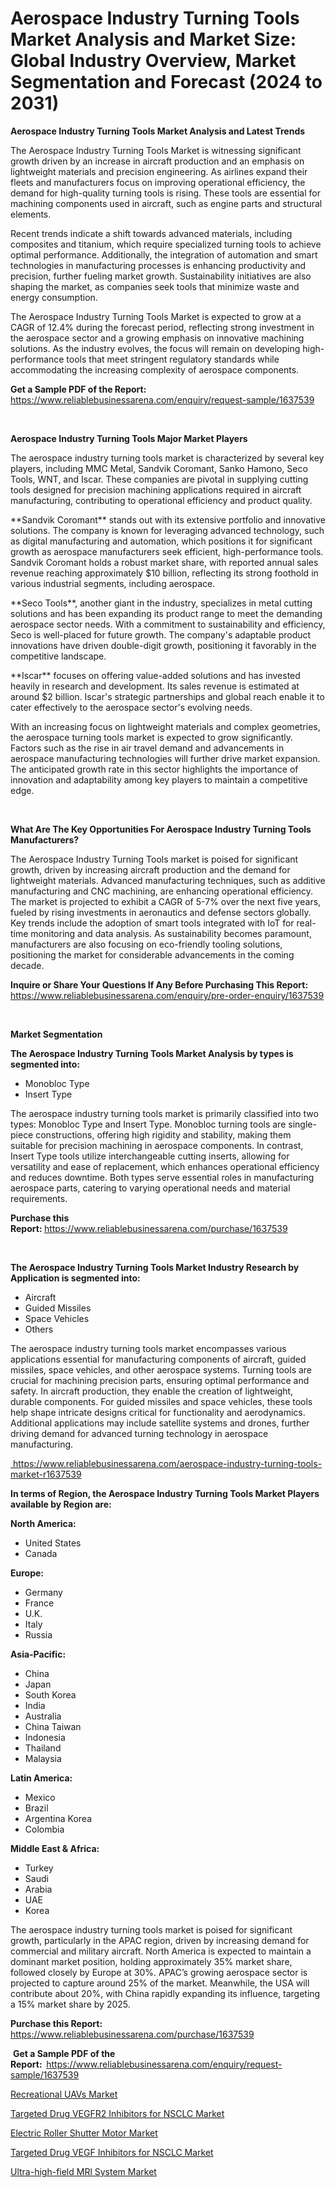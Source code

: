 <p><h1>Aerospace Industry Turning Tools Market Analysis and Market Size: Global Industry Overview, Market Segmentation and Forecast (2024 to 2031)</h1></p><p><strong>Aerospace Industry Turning Tools Market Analysis and Latest Trends</strong></p>
<p><p>The Aerospace Industry Turning Tools Market is witnessing significant growth driven by an increase in aircraft production and an emphasis on lightweight materials and precision engineering. As airlines expand their fleets and manufacturers focus on improving operational efficiency, the demand for high-quality turning tools is rising. These tools are essential for machining components used in aircraft, such as engine parts and structural elements.</p><p>Recent trends indicate a shift towards advanced materials, including composites and titanium, which require specialized turning tools to achieve optimal performance. Additionally, the integration of automation and smart technologies in manufacturing processes is enhancing productivity and precision, further fueling market growth. Sustainability initiatives are also shaping the market, as companies seek tools that minimize waste and energy consumption.</p><p>The Aerospace Industry Turning Tools Market is expected to grow at a CAGR of 12.4% during the forecast period, reflecting strong investment in the aerospace sector and a growing emphasis on innovative machining solutions. As the industry evolves, the focus will remain on developing high-performance tools that meet stringent regulatory standards while accommodating the increasing complexity of aerospace components.</p></p>
<p><strong>Get a Sample PDF of the Report:&nbsp;</strong> <a href="https://www.reliablebusinessarena.com/enquiry/request-sample/1637539?utm_campaign=1766&utm_medium=2&utm_source=Github&utm_content=ia&utm_term=07122024&utm_id=aerospace-industry-turning-tools">https://www.reliablebusinessarena.com/enquiry/request-sample/1637539</a></p>
<p>&nbsp;</p>
<p><strong>Aerospace Industry Turning Tools Major Market Players</strong></p>
<p><p>The aerospace industry turning tools market is characterized by several key players, including MMC Metal, Sandvik Coromant, Sanko Hamono, Seco Tools, WNT, and Iscar. These companies are pivotal in supplying cutting tools designed for precision machining applications required in aircraft manufacturing, contributing to operational efficiency and product quality.</p><p>**Sandvik Coromant** stands out with its extensive portfolio and innovative solutions. The company is known for leveraging advanced technology, such as digital manufacturing and automation, which positions it for significant growth as aerospace manufacturers seek efficient, high-performance tools. Sandvik Coromant holds a robust market share, with reported annual sales revenue reaching approximately $10 billion, reflecting its strong foothold in various industrial segments, including aerospace.</p><p>**Seco Tools**, another giant in the industry, specializes in metal cutting solutions and has been expanding its product range to meet the demanding aerospace sector needs. With a commitment to sustainability and efficiency, Seco is well-placed for future growth. The company's adaptable product innovations have driven double-digit growth, positioning it favorably in the competitive landscape.</p><p>**Iscar** focuses on offering value-added solutions and has invested heavily in research and development. Its sales revenue is estimated at around $2 billion. Iscar's strategic partnerships and global reach enable it to cater effectively to the aerospace sector's evolving needs.</p><p>With an increasing focus on lightweight materials and complex geometries, the aerospace turning tools market is expected to grow significantly. Factors such as the rise in air travel demand and advancements in aerospace manufacturing technologies will further drive market expansion. The anticipated growth rate in this sector highlights the importance of innovation and adaptability among key players to maintain a competitive edge.</p></p>
<p>&nbsp;</p>
<p><strong>What Are The Key Opportunities For Aerospace Industry Turning Tools Manufacturers?</strong></p>
<p><p>The Aerospace Industry Turning Tools market is poised for significant growth, driven by increasing aircraft production and the demand for lightweight materials. Advanced manufacturing techniques, such as additive manufacturing and CNC machining, are enhancing operational efficiency. The market is projected to exhibit a CAGR of 5-7% over the next five years, fueled by rising investments in aeronautics and defense sectors globally. Key trends include the adoption of smart tools integrated with IoT for real-time monitoring and data analysis. As sustainability becomes paramount, manufacturers are also focusing on eco-friendly tooling solutions, positioning the market for considerable advancements in the coming decade.</p></p>
<p><strong>Inquire or Share Your Questions If Any Before Purchasing This Report:</strong> <a href="https://www.reliablebusinessarena.com/enquiry/pre-order-enquiry/1637539?utm_campaign=1766&utm_medium=2&utm_source=Github&utm_content=ia&utm_term=07122024&utm_id=aerospace-industry-turning-tools">https://www.reliablebusinessarena.com/enquiry/pre-order-enquiry/1637539</a></p>
<p>&nbsp;</p>
<p><strong>Market Segmentation</strong></p>
<p><strong>The Aerospace Industry Turning Tools Market Analysis by types is segmented into:</strong></p>
<p><ul><li>Monobloc Type</li><li>Insert Type</li></ul></p>
<p><p>The aerospace industry turning tools market is primarily classified into two types: Monobloc Type and Insert Type. Monobloc turning tools are single-piece constructions, offering high rigidity and stability, making them suitable for precision machining in aerospace components. In contrast, Insert Type tools utilize interchangeable cutting inserts, allowing for versatility and ease of replacement, which enhances operational efficiency and reduces downtime. Both types serve essential roles in manufacturing aerospace parts, catering to varying operational needs and material requirements.</p></p>
<p><strong>Purchase this Report:&nbsp;</strong><a href="https://www.reliablebusinessarena.com/purchase/1637539?utm_campaign=1766&utm_medium=2&utm_source=Github&utm_content=ia&utm_term=07122024&utm_id=aerospace-industry-turning-tools">https://www.reliablebusinessarena.com/purchase/1637539</a></p>
<p>&nbsp;</p>
<p><strong>The Aerospace Industry Turning Tools Market Industry Research by Application is segmented into:</strong></p>
<p><ul><li>Aircraft</li><li>Guided Missiles</li><li>Space Vehicles</li><li>Others</li></ul></p>
<p><p>The aerospace industry turning tools market encompasses various applications essential for manufacturing components of aircraft, guided missiles, space vehicles, and other aerospace systems. Turning tools are crucial for machining precision parts, ensuring optimal performance and safety. In aircraft production, they enable the creation of lightweight, durable components. For guided missiles and space vehicles, these tools help shape intricate designs critical for functionality and aerodynamics. Additional applications may include satellite systems and drones, further driving demand for advanced turning technology in aerospace manufacturing.</p></p>
<p><a href="https://www.reliablebusinessarena.com/aerospace-industry-turning-tools-market-r1637539?utm_campaign=1766&utm_medium=2&utm_source=Github&utm_content=ia&utm_term=07122024&utm_id=aerospace-industry-turning-tools">&nbsp;https://www.reliablebusinessarena.com/aerospace-industry-turning-tools-market-r1637539</a></p>
<p><strong>In terms of Region, the Aerospace Industry Turning Tools Market Players available by Region are:</strong></p>
<p>
    <p> <strong> North America: </strong>
        <ul>
            <li>United States</li>
            <li>Canada</li>
        </ul>
        </p> 
    <p> <strong> Europe: </strong>
        <ul>
            <li>Germany</li>
            <li>France</li>
            <li>U.K.</li>
            <li>Italy</li>
            <li>Russia</li>
        </ul>
        </p> 
    <p> <strong> Asia-Pacific: </strong>
        <ul>
            <li>China</li>
            <li>Japan</li>
            <li>South Korea</li>
            <li>India</li>
            <li>Australia</li>
            <li>China Taiwan</li>
            <li>Indonesia</li>
            <li>Thailand</li>
            <li>Malaysia</li>
        </ul>
        </p> 
    <p> <strong> Latin America: </strong>
        <ul>
            <li>Mexico</li>
            <li>Brazil</li>
            <li>Argentina Korea</li>
            <li>Colombia</li>
        </ul>
        </p> 
    <p> <strong> Middle East & Africa: </strong>
        <ul>
            <li>Turkey</li>
            <li>Saudi</li>
            <li>Arabia</li>
            <li>UAE</li>
            <li>Korea</li>
        </ul>
    </p>
    </p>
<p><p>The aerospace industry turning tools market is poised for significant growth, particularly in the APAC region, driven by increasing demand for commercial and military aircraft. North America is expected to maintain a dominant market position, holding approximately 35% market share, followed closely by Europe at 30%. APAC’s growing aerospace sector is projected to capture around 25% of the market. Meanwhile, the USA will contribute about 20%, with China rapidly expanding its influence, targeting a 15% market share by 2025.</p></p>
<p><strong>Purchase this Report: </strong><a href="https://www.reliablebusinessarena.com/purchase/1637539?utm_campaign=1766&utm_medium=2&utm_source=Github&utm_content=ia&utm_term=07122024&utm_id=aerospace-industry-turning-tools">https://www.reliablebusinessarena.com/purchase/1637539</a></p>
<p>&nbsp;<strong>Get a Sample PDF of the Report:&nbsp;&nbsp;</strong><a href="https://www.reliablebusinessarena.com/enquiry/request-sample/1637539?utm_campaign=1766&utm_medium=2&utm_source=Github&utm_content=ia&utm_term=07122024&utm_id=aerospace-industry-turning-tools">https://www.reliablebusinessarena.com/enquiry/request-sample/1637539</a></p>
<p><strong></strong></p>
<p><p><a href="https://github.com/marlanamarvn/Market-Research-Report-List-1/blob/main/recreational-uavs-market.md?utm_campaign=1766&utm_medium=2&utm_source=Github&utm_content=ia&utm_term=07122024&utm_id=aerospace-industry-turning-tools">Recreational UAVs Market</a></p><p><a href="https://www.linkedin.com/pulse/t-insight-dial-ziosf?utm_campaign=1766&utm_medium=2&utm_source=Github&utm_content=ia&utm_term=07122024&utm_id=aerospace-industry-turning-tools">Targeted Drug VEGFR2 Inhibitors for NSCLC Market</a></p><p><a href="https://issuu.com/reportprime-2/docs/electric-roller-shutter-motor-market-size-2030.ppt?utm_campaign=1766&utm_medium=2&utm_source=Github&utm_content=ia&utm_term=07122024&utm_id=aerospace-industry-turning-tools">Electric Roller Shutter Motor Market</a></p><p><a href="https://www.linkedin.com/pulse/t-insight-dial-ziosf?utm_campaign=1766&utm_medium=2&utm_source=Github&utm_content=ia&utm_term=07122024&utm_id=aerospace-industry-turning-tools">Targeted Drug VEGF Inhibitors for NSCLC Market</a></p><p><a href="https://issuu.com/reportprime-2/docs/ultra-high-field-mrl-system-market-size-2030.pptx?utm_campaign=1766&utm_medium=2&utm_source=Github&utm_content=ia&utm_term=07122024&utm_id=aerospace-industry-turning-tools">Ultra-high-field MRl System Market</a></p></p>